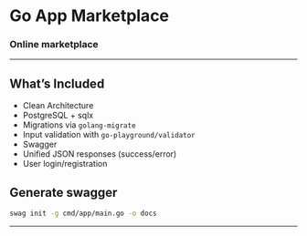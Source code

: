 # Go App Marketplace

### Online marketplace



---

## What’s Included

- Clean Architecture
- PostgreSQL + sqlx
- Migrations via `golang-migrate`
- Input validation with `go-playground/validator`
- Swagger
- Unified JSON responses (success/error)
- User login/registration


## Generate swagger
```bash
swag init -g cmd/app/main.go -o docs
```

---
